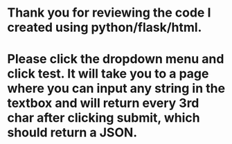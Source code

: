 ﻿# Thank you for reviewing the code I created using python/flask/html. 
 # Please click the dropdown menu and click test. It will take you to a page where you can input any string in the textbox and will return every 3rd char after clicking submit, which should return a JSON.
